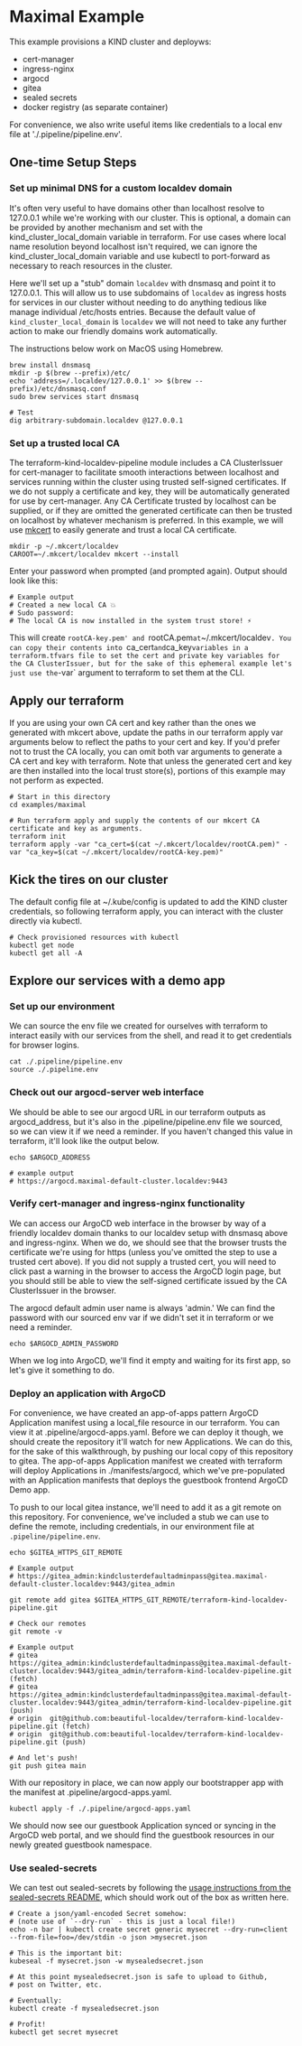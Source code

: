 # Maximal Example

This example provisions a KIND cluster and deployws:

* cert-manager
* ingress-nginx
* argocd
* gitea
* sealed secrets
* docker registry (as separate container)

For convenience, we also write useful items like credentials to a local env file at './.pipeline/pipeline.env'.

## One-time Setup Steps

### Set up minimal DNS for a custom localdev domain
It's often very useful to have domains other than localhost resolve to 127.0.0.1 while we're working with our cluster. This is optional, a domain can be provided by another mechanism and set with the kind_cluster_local_domain variable in terraform. For use cases where local name resolution beyond localhost isn't required, we can ignore the kind_cluster_local_domain variable and use kubectl to port-forward as necessary to reach resources in the cluster.

Here we'll set up a "stub" domain `localdev` with dnsmasq and point it to 127.0.0.1. This will allow us to use subdomains of `localdev` as ingress hosts for services in our cluster without needing to do anything tedious like manage individual /etc/hosts entries. Because the default value of `kind_cluster_local_domain` is `localdev` we will not need to take any further action to make our friendly domains work automatically.

The instructions below work on MacOS using Homebrew.

```
brew install dnsmasq
mkdir -p $(brew --prefix)/etc/
echo 'address=/.localdev/127.0.0.1' >> $(brew --prefix)/etc/dnsmasq.conf
sudo brew services start dnsmasq

# Test
dig arbitrary-subdomain.localdev @127.0.0.1
```

### Set up a trusted local CA 

The terraform-kind-localdev-pipeline module includes a CA ClusterIssuer for cert-manager to facilitate smooth interactions between localhost and services running within the cluster using trusted self-signed certificates. If we do not supply a certificate and key, they will be automatically generated for use by cert-manager. Any CA Certificate trusted by localhost can be supplied, or if they are omitted the generated certificate can then be trusted on localhost by whatever mechanism is preferred. In this example, we will use [mkcert](https://github.com/FiloSottile/mkcert) to easily generate and trust a local CA certificate. 

```
mkdir -p ~/.mkcert/localdev
CAROOT=~/.mkcert/localdev mkcert --install
```
Enter your password when prompted (and prompted again). Output should look like this:
```
# Example output
# Created a new local CA 💥
# Sudo password:
# The local CA is now installed in the system trust store! ⚡️

```
This will create `rootCA-key.pem' and `rootCA.pem` at `~/.mkcert/localdev`. You can copy their contents into `ca_cert` and `ca_key` variables in a terraform.tfvars file to set the cert and private key variables for the CA ClusterIssuer, but for the sake of this ephemeral example let's just use the `-var` argument to terraform to set them at the CLI.

## Apply our terraform

If you are using your own CA cert and key rather than the ones we generated with mkcert above, update the paths in our terraform apply var arguments below to reflect the paths to your cert and key. If you'd prefer not to trust the CA locally, you can omit both var arguments to generate a CA cert and key with terraform. Note that unless the generated cert and key are then installed into the local trust store(s), portions of this example may not perform as expected.

```
# Start in this directory
cd examples/maximal

# Run terraform apply and supply the contents of our mkcert CA certificate and key as arguments.
terraform init
terraform apply -var "ca_cert=$(cat ~/.mkcert/localdev/rootCA.pem)" -var "ca_key=$(cat ~/.mkcert/localdev/rootCA-key.pem)"
```

## Kick the tires on our cluster

The default config file at ~/.kube/config is updated to add the KIND cluster credentials, so following terraform apply, you can interact with the cluster directly via kubectl.

```
# Check provisioned resources with kubectl
kubectl get node
kubectl get all -A
```

## Explore our services with a demo app

### Set up our environment

We can source the env file we created for ourselves with terraform to interact easily with our services from the shell, and read it to get credentials for browser logins.

```
cat ./.pipeline/pipeline.env
source ./.pipeline.env
```

### Check out our argocd-server web interface

We should be able to see our argocd URL in our terraform outputs as argocd_address, but it's also in the .pipeline/pipeline.env file we sourced, so we can view it if we need a reminder. If you haven't changed this value in terraform, it'll look like the output below.
```
echo $ARGOCD_ADDRESS

# example output
# https://argocd.maximal-default-cluster.localdev:9443
```

### Verify cert-manager and ingress-nginx functionality

We can access our ArgoCD web interface in the browser by way of a friendly localdev domain thanks to our localdev setup with dnsmasq above and ingress-nginx. When we do, we should see that the browser trusts the certificate we're using for https (unless you've omitted the step to use a trusted cert above). If you did not supply a trusted cert, you will need to click past a warning in the browser to access the ArgoCD login page, but you should still be able to view the self-signed certificate issued by the CA ClusterIssuer in the browser.


The argocd default admin user name is always 'admin.' We can find the password with our sourced env var if we didn't set it in terraform or we need a reminder.
```
echo $ARGOCD_ADMIN_PASSWORD
```

When we log into ArgoCD, we'll find it empty and waiting for its first app, so let's give it something to do.

### Deploy an application with ArgoCD

For convenience, we have created an app-of-apps pattern ArgoCD Application manifest using a local_file resource in our terraform. You can view it at .pipeline/argocd-apps.yaml. Before we can deploy it though, we should create the repository it'll watch for new Applications. We can do this, for the sake of this walkthrough, by pushing our local copy of this repository to gitea. The app-of-apps Application manifest we created with terraform will deploy Applications in ./manifests/argocd, which we've pre-populated with an Application manifests that deploys the guestbook frontend ArgoCD Demo app. 

To push to our local gitea instance, we'll need to add it as a git remote on this repository. For convenience, we've included a stub we can use to define the remote, including credentials, in our environment file at `.pipeline/pipeline.env`. 
```
echo $GITEA_HTTPS_GIT_REMOTE

# Example output
# https://gitea_admin:kindclusterdefaultadminpass@gitea.maximal-default-cluster.localdev:9443/gitea_admin

git remote add gitea $GITEA_HTTPS_GIT_REMOTE/terraform-kind-localdev-pipeline.git

# Check our remotes
git remote -v

# Example output
# gitea   https://gitea_admin:kindclusterdefaultadminpass@gitea.maximal-default-cluster.localdev:9443/gitea_admin/terraform-kind-localdev-pipeline.git (fetch)
# gitea   https://gitea_admin:kindclusterdefaultadminpass@gitea.maximal-default-cluster.localdev:9443/gitea_admin/terraform-kind-localdev-pipeline.git (push)
# origin  git@github.com:beautiful-localdev/terraform-kind-localdev-pipeline.git (fetch)
# origin  git@github.com:beautiful-localdev/terraform-kind-localdev-pipeline.git (push)

# And let's push!
git push gitea main
```

With our repository in place, we can now apply our bootstrapper app with the manifest at .pipeline/argocd-apps.yaml.

```
kubectl apply -f ./.pipeline/argocd-apps.yaml
```
We should now see our guestbook Application synced or syncing in the ArgoCD web portal, and we should find the guestbook resources in our newly greated guestbook namespace.

### Use sealed-secrets

We can test out sealed-secrets by following the [usage instructions from the sealed-secrets README](https://github.com/bitnami-labs/sealed-secrets#usage), which should work out of the box as written here.

```
# Create a json/yaml-encoded Secret somehow:
# (note use of `--dry-run` - this is just a local file!)
echo -n bar | kubectl create secret generic mysecret --dry-run=client --from-file=foo=/dev/stdin -o json >mysecret.json

# This is the important bit:
kubeseal -f mysecret.json -w mysealedsecret.json

# At this point mysealedsecret.json is safe to upload to Github,
# post on Twitter, etc.

# Eventually:
kubectl create -f mysealedsecret.json

# Profit!
kubectl get secret mysecret
```
